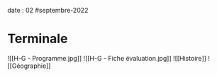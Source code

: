 





date : 02 #septembre-2022 
# Terminale
![[H-G - Programme.jpg]]
![[H-G - Fiche évaluation.jpg]]
![[Histoire]]
![[Géographie]]
